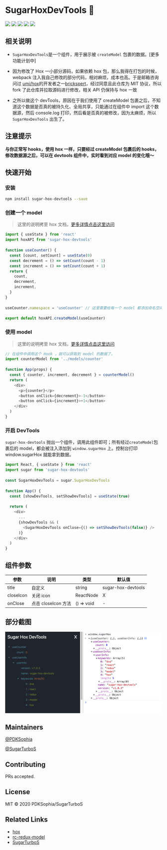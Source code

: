 # SugarHoxDevTools 👋

![](https://img.shields.io/npm/dependency-version/hox/peer/react?logo=react)
![](https://img.shields.io/npm/v/sugar-hox-devtools?logo=npm)
![](https://img.shields.io/badge/license-MIT-yellow.svg)
![](https://img.shields.io/badge/author-彭道宽-important.svg)
![](https://img.shields.io/badge/team-SugarTurboS-critical.svg)

## 相关说明

- `SugarHoxDevTools`是一个组件，用于展示被 `createModel` 包裹的数据。[更多功能计划中]

- 因为修改了 Hox 一小部分源码，如果依赖 hox 包，那么我得在打包的时候，webpack 注入我自己修改的部分代码，相对麻烦，成本也高。于是邮箱咨询问过 [umi/hox](https://github.com/umijs/hox)的开发者之一[brickspert](https://github.com/brickspert)，经过同意且此仓库为 MIT 协议，所以 fork 了此仓库并拉取源码进行修改，相关 API 仍保持与 hox 一致

- 之所以做这个 devTools，原因在于我们使用了 createModel 包裹之后，不知道这个数据是否真的被持久化、全局共享，只能通过在组件中 import 这个数据源，然后 console.log 打印，然后看是否真的被修改，因为太麻烦，所以 `SugarHoxDevTools` 出生了。

## 注意提示

**与你正常写 hooks，使用 hox 一样，只要经过 createModel 包裹后的 hooks，修改数据源之后，可以在 devtools 组件中，实时看到对应 model 的变化哦～**

## 快速开始

### 安装

```bash
npm install sugar-hox-devtools --save
```

### 创建一个 model

> 这里的说明拷至 hox 文档，[更多详情点击这里访问](https://github.com/umijs/hox/blob/master/README-cn.md#%E5%88%9B%E5%BB%BA%E4%B8%80%E4%B8%AA-model)

```js
import { useState } from 'react'
import hoxAPI from 'sugar-hox-devtools'

function useCounter() {
  const [count, setCount] = useState(0)
  const decrement = () => setCount(count - 1)
  const increment = () => setCount(count + 1)
  return {
    count,
    decrement,
    increment,
  }
}

useCounter.namespace = 'useCounter' // 这里需要给每一个 model 都添加命名空间标识

export default hoxAPI.createModel(useCounter)
```

### 使用 model

> 这里的说明拷至 hox 文档，[更多详情点击这里访问](https://github.com/umijs/hox/blob/master/README-cn.md#%E4%BD%BF%E7%94%A8-model)

```js
// 在组件中调用这个 Hook ，就可以获取到 model 的数据了。
import counterModel from '../models/counter'

function App(props) {
  const { counter, increment, decrement } = counterModel()
  return (
    <div>
      <p>{counter}</p>
      <button onClick={decrement}>-1</button>
      <button onClick={increment}>+1</button>
    </div>
  )
}
```

### 开启 DevTools

`sugar-hox-devtools` 抛出一个组件，调用此组件即可；所有经过`createModel`包裹后的 model，都会被注入添加到 `window.sugarHox` 上。控制台打印 window.sugarHox 就能拿到数据。

```js
import React, { useState } from 'react'
import sugar from 'sugar-hox-devtools'

const SugarHoxDevTools = sugar.SugarHoxDevTools

function App() {
  const [showDevTools, setShowDevTools] = useState(true)

  return (
    <div>
      ...
      {showDevTools && (
        <SugarHoxDevTools onClose={() => setShowDevTools(false)} />
      )}
    </div>
  )
}
```

## 组件参数

| 参数      | 说明                | 类型       | 默认值             |
| --------- | ------------------- | ---------- | ------------------ |
| title     | 自定义              | string     | sugar-hox-devtools |
| closeIcon | 关闭 icon           | ReactNode  | X                  |
| onClose   | 点击 closeIcon 方法 | () => void | -                  |

## 部分截图

<img src="./assets/pic.png" width=800>

## Maintainers

[@PDKSophia](https://github.com/PDKSophia)

[@SugarTurboS](https://github.com/SugarTurboS)

## Contributing

PRs accepted.

## License

MIT © 2020 PDKSophia/SugarTurboS

## Related Links

- [hox](https://github.com/umijs/hox)
- [rc-redux-model](https://github.com/SugarTurboS/rc-redux-model)
- [SugarTurboS](https://github.com/SugarTurboS)
